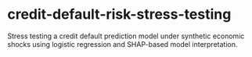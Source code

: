 # credit-default-risk-stress-testing
Stress testing a credit default prediction model under synthetic economic shocks using logistic regression and SHAP-based model interpretation.
